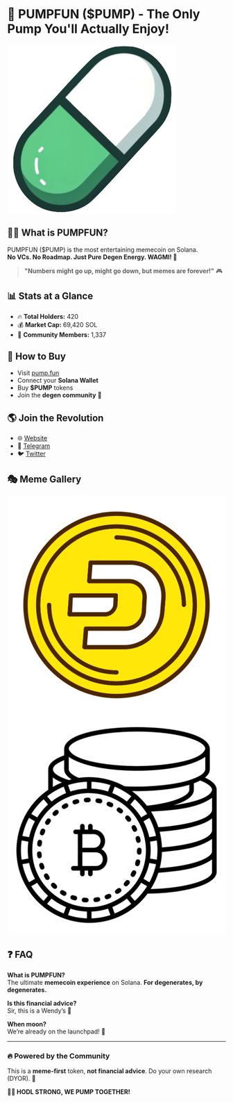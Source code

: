 # 🚀 PUMPFUN ($PUMP) - The Only Pump You'll Actually Enjoy!

![PumpFun Banner](Pump_fun_logo.png)

## 🧑‍🚀 What is PUMPFUN?
PUMPFUN ($PUMP) is the most entertaining memecoin on Solana.  
**No VCs. No Roadmap. Just Pure Degen Energy. WAGMI! 💎**  

> **"Numbers might go up, might go down, but memes are forever!"** 🎮

## 📊 Stats at a Glance
- 🔥 **Total Holders:** 420  
- 💰 **Market Cap:** 69,420 SOL  
- 🌟 **Community Members:** 1,337  

## 💸 How to Buy
- Visit [pump.fun](https://pump.fun)  
- Connect your **Solana Wallet**  
- Buy **$PUMP** tokens  
- Join the **degen community** 🚀  

## 🌎 Join the Revolution
- 🌐 [Website](https://getpumpfun.github.io/)  
- 📱 [Telegram](http://t.me/getpumpfun)  
- 🐦 [Twitter](https://x.com/getpumpfun)  

## 🎭 Meme Gallery
![Meme 1](dash-coin.png)  
![Meme 2](bitcoin.png)  

## ❓ FAQ
**What is PUMPFUN?**  
The ultimate **memecoin experience** on Solana. **For degenerates, by degenerates.**  

**Is this financial advice?**  
Sir, this is a Wendy’s 🍔  

**When moon?**  
We’re already on the launchpad! 🚀  

---

### 🔥 Powered by the Community
This is a **meme-first** token, **not financial advice**. Do your own research (DYOR). 🚀

**💎💪 HODL STRONG, WE PUMP TOGETHER!**
